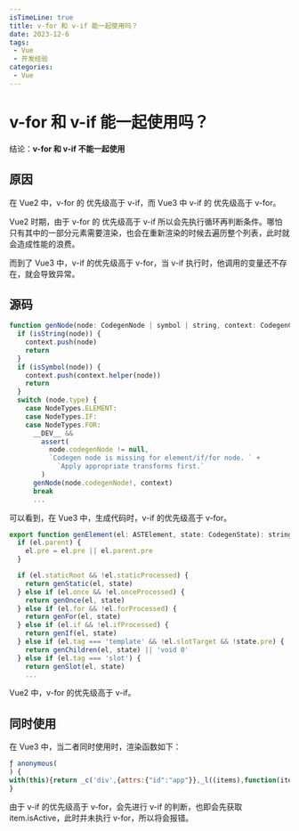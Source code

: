 ```yaml
---
isTimeLine: true
title: v-for 和 v-if 能一起使用吗？
date: 2023-12-6
tags:
 - Vue
 - 开发经验
categories:
 - Vue
---
```


# v-for 和 v-if 能一起使用吗？

结论：**v-for 和 v-if 不能一起使用**

## 原因

在 Vue2 中，v-for 的 优先级高于 v-if，而 Vue3 中 v-if 的 优先级高于 v-for。

Vue2 时期，由于 v-for 的 优先级高于 v-if 所以会先执行循环再判断条件。哪怕只有其中的一部分元素需要渲染，也会在重新渲染的时候去遍历整个列表，此时就会造成性能的浪费。

而到了 Vue3 中，v-if 的优先级高于 v-for，当 v-if 执行时，他调用的变量还不存在，就会导致异常。

## 源码

```js
function genNode(node: CodegenNode | symbol | string, context: CodegenContext) {
  if (isString(node)) {
    context.push(node)
    return
  }
  if (isSymbol(node)) {
    context.push(context.helper(node))
    return
  }
  switch (node.type) {
    case NodeTypes.ELEMENT:
    case NodeTypes.IF:
    case NodeTypes.FOR:
      __DEV__ &&
        assert(
          node.codegenNode != null,
          `Codegen node is missing for element/if/for node. ` +
            `Apply appropriate transforms first.`
        )
      genNode(node.codegenNode!, context)
      break
      ...
```

可以看到，在 Vue3 中，生成代码时，v-if 的优先级高于 v-for。

```js
export function genElement(el: ASTElement, state: CodegenState): string {
  if (el.parent) {
    el.pre = el.pre || el.parent.pre
  }

  if (el.staticRoot && !el.staticProcessed) {
    return genStatic(el, state)
  } else if (el.once && !el.onceProcessed) {
    return genOnce(el, state)
  } else if (el.for && !el.forProcessed) {
    return genFor(el, state)
  } else if (el.if && !el.ifProcessed) {
    return genIf(el, state)
  } else if (el.tag === 'template' && !el.slotTarget && !state.pre) {
    return genChildren(el, state) || 'void 0'
  } else if (el.tag === 'slot') {
    return genSlot(el, state)
    ...
```

Vue2 中，v-for 的优先级高于 v-if。

## 同时使用

在 Vue3 中，当二者同时使用时，渲染函数如下：

```js
ƒ anonymous(
) {
with(this){return _c('div',{attrs:{"id":"app"}},_l((items),function(item){return (item.isActive)?_c('div',{key:item.id},[_v("\n      "+_s(item.name)+"\n    ")]):_e()}),0)}
}
```

由于 v-if 的优先级高于 v-for，会先进行 v-if 的判断，也即会先获取 item.isActive，此时并未执行 v-for，所以将会报错。
